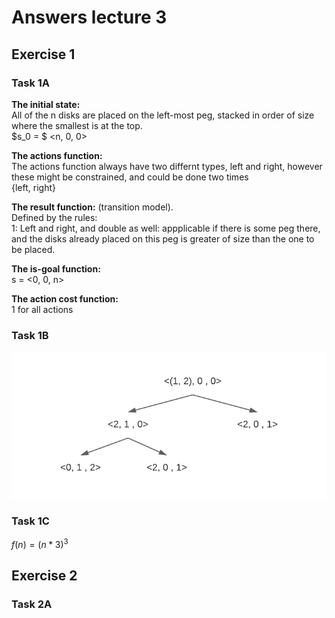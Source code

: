 # Answers lecture 3

## Exercise 1

### Task 1A

**The initial state:** \
All of the n disks are placed on the left-most peg, stacked in order of size where the smallest is at the top.\
$s_0 = $ <n, 0, 0>

**The actions function:** \
The actions function always have two differnt types, left and right, however these might be constrained, and could be done two times \
{left, right}

**The result function:** (transition model). \
Defined by the rules: \
1: Left and right, and double as well: appplicable if there is some peg there, and the disks already placed on this peg is greater of size than the one to be placed.

**The is-goal function:** \
s = <0, 0, n>

**The action cost function:** \
1 for all actions

### Task 1B

![The graph](images/exercise1taskB.png)

### Task 1C
$f(n) = (n * 3)^3$

## Exercise 2

### Task 2A

